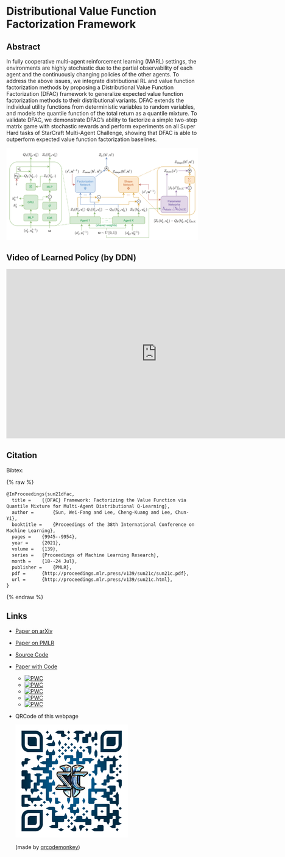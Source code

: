 # Distributional Value Function Factorization Framework

## Abstract

In fully cooperative multi-agent reinforcement learning (MARL) settings, the environments are highly stochastic due to the partial observability of each agent and the continuously changing policies of the other agents. To address the above issues, we integrate distributional RL and value function factorization methods by proposing a Distributional Value Function Factorization (DFAC) framework to generalize expected value function factorization methods to their distributional variants. DFAC extends the individual utility functions from deterministic variables to random variables, and models the quantile function of the total return as a quantile mixture. To validate DFAC, we demonstrate DFAC’s ability to factorize a simple two-step matrix game with stochastic rewards and perform experiments on all Super Hard tasks of StarCraft Multi-Agent Challenge, showing that DFAC is able to outperform expected value function factorization baselines.

![](images/dfac.png)

## Video of Learned Policy (by DDN)

<iframe width="789" height="444" src="https://www.youtube.com/embed/MLdqyyPcv9U" title="YouTube video player" frameborder="0" allow="accelerometer; autoplay; clipboard-write; encrypted-media; gyroscope; picture-in-picture" allowfullscreen></iframe>

## Citation

Bibtex:

{% raw %}
```
@InProceedings{sun21dfac,
  title = 	 {{DFAC} Framework: Factorizing the Value Function via Quantile Mixture for Multi-Agent Distributional Q-Learning},
  author =       {Sun, Wei-Fang and Lee, Cheng-Kuang and Lee, Chun-Yi},
  booktitle = 	 {Proceedings of the 38th International Conference on Machine Learning},
  pages = 	 {9945--9954},
  year = 	 {2021},
  volume = 	 {139},
  series = 	 {Proceedings of Machine Learning Research},
  month = 	 {18--24 Jul},
  publisher =    {PMLR},
  pdf = 	 {http://proceedings.mlr.press/v139/sun21c/sun21c.pdf},
  url = 	 {http://proceedings.mlr.press/v139/sun21c.html},
}
```
{% endraw %}

## Links

- [Paper on arXiv](https://arxiv.org/abs/2102.07936)
- [Paper on PMLR](http://proceedings.mlr.press/v139/sun21c.html)
- [Source Code](https://github.com/j3soon/dfac)
- [Paper with Code](https://paperswithcode.com/paper/dfac-framework-factorizing-the-value-function)
  - [![PWC](https://img.shields.io/endpoint.svg?url=https://paperswithcode.com/badge/dfac-framework-factorizing-the-value-function/smac-on-smac-6h-vs-8z-1)](https://paperswithcode.com/sota/smac-on-smac-6h-vs-8z-1?p=dfac-framework-factorizing-the-value-function)
  - [![PWC](https://img.shields.io/endpoint.svg?url=https://paperswithcode.com/badge/dfac-framework-factorizing-the-value-function/smac-on-smac-3s5z-vs-3s6z-1)](https://paperswithcode.com/sota/smac-on-smac-3s5z-vs-3s6z-1?p=dfac-framework-factorizing-the-value-function)
  - [![PWC](https://img.shields.io/endpoint.svg?url=https://paperswithcode.com/badge/dfac-framework-factorizing-the-value-function/smac-on-smac-mmm2-1)](https://paperswithcode.com/sota/smac-on-smac-mmm2-1?p=dfac-framework-factorizing-the-value-function)
  - [![PWC](https://img.shields.io/endpoint.svg?url=https://paperswithcode.com/badge/dfac-framework-factorizing-the-value-function/smac-on-smac-27m-vs-30m)](https://paperswithcode.com/sota/smac-on-smac-27m-vs-30m?p=dfac-framework-factorizing-the-value-function)
  - [![PWC](https://img.shields.io/endpoint.svg?url=https://paperswithcode.com/badge/dfac-framework-factorizing-the-value-function/smac-on-smac-corridor)](https://paperswithcode.com/sota/smac-on-smac-corridor?p=dfac-framework-factorizing-the-value-function)
- QRCode of this webpage

  [![](images/qrcode.png)](https://j3soon.github.io/dfac)

  (made by [qrcodemonkey](https://www.qrcode-monkey.com/))